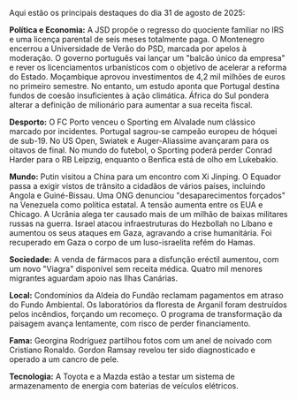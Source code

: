Aqui estão os principais destaques do dia 31 de agosto de 2025:

**Política e Economia:** A JSD propõe o regresso do quociente familiar no IRS e uma licença parental de seis meses totalmente paga. O Montenegro encerrou a Universidade de Verão do PSD, marcada por apelos à moderação. O governo português vai lançar um "balcão único da empresa" e rever os licenciamentos urbanísticos com o objetivo de acelerar a reforma do Estado. Moçambique aprovou investimentos de 4,2 mil milhões de euros no primeiro semestre. No entanto, um estudo aponta que Portugal destina fundos de coesão insuficientes à ação climática. África do Sul pondera alterar a definição de milionário para aumentar a sua receita fiscal.

**Desporto:** O FC Porto venceu o Sporting em Alvalade num clássico marcado por incidentes. Portugal sagrou-se campeão europeu de hóquei de sub-19. No US Open, Swiatek e Auger-Aliassime avançaram para os oitavos de final. No mundo do futebol, o Sporting poderá perder Conrad Harder para o RB Leipzig, enquanto o Benfica está de olho em Lukebakio.

**Mundo:** Putin visitou a China para um encontro com Xi Jinping. O Equador passa a exigir vistos de trânsito a cidadãos de vários países, incluindo Angola e Guiné-Bissau. Uma ONG denunciou "desaparecimentos forçados" na Venezuela como política estatal. A tensão aumenta entre os EUA e Chicago. A Ucrânia alega ter causado mais de um milhão de baixas militares russas na guerra. Israel atacou infraestruturas do Hezbollah no Líbano e aumentou os seus ataques em Gaza, agravando a crise humanitária. Foi recuperado em Gaza o corpo de um luso-israelita refém do Hamas.

**Sociedade:** A venda de fármacos para a disfunção eréctil aumentou, com um novo "Viagra" disponível sem receita médica. Quatro mil menores migrantes aguardam apoio nas Ilhas Canárias.

**Local:** Condomínios da Aldeia do Fundão reclamam pagamentos em atraso do Fundo Ambiental. Os laboratórios da floresta de Arganil foram destruídos pelos incêndios, forçando um recomeço. O programa de transformação da paisagem avança lentamente, com risco de perder financiamento.

**Fama:** Georgina Rodríguez partilhou fotos com um anel de noivado com Cristiano Ronaldo. Gordon Ramsay revelou ter sido diagnosticado e operado a um cancro de pele.

**Tecnologia:** A Toyota e a Mazda estão a testar um sistema de armazenamento de energia com baterias de veículos elétricos.